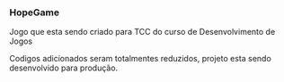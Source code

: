 ### HopeGame
Jogo que esta sendo criado para TCC do curso de Desenvolvimento de Jogos

Codigos adicionados seram totalmentes reduzidos, projeto esta sendo desenvolvido para produção.
